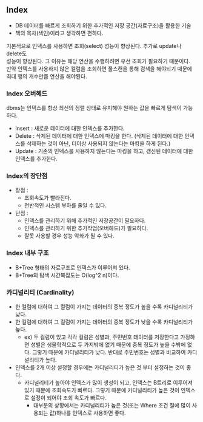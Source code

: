 ## Index
- DB 데이터를 빠르게 조회하기 위한 추가적인 저장 공간(자료구조)을 활용한 기술
- 책의 목차(색인)이라고 생각하면 편하다.

기본적으로 인덱스를 사용하면 조회(select) 성능이 향상된다. 추가로 update나 delete도   
성능이 향상된다. 그 이유는 해당 연산을 수행하려면 우선 조회가 필요하기 때문이다.   
만약 인덱스를 사용하지 않은 컬럼을 조회하면 풀스캔을 통해 검색을 해야되기 때문에 최대 행의 개수만큼
연산을 해야된다.

### Index 오버헤드
dbms는 인덱스를 항상 최신의 정렬 상태로 유지해야 원하는 값을 빠르게 탐색이 가능하다.
- Insert : 새로운 데이터에 대한 인덱스를 추가한다.
- Delete : 삭제된 데이터에 대한 인덱스에 마킹을 한다.
  (삭제된 데이터에 대한 인덱스를 삭제하는 것이 아닌, 더이상 사용되지 않는다는 마킹을 하게 된다.)
- Update : 기존의 인덱스를 사용하지 않는다는 마킹을 하고, 갱신된 데이터에 대한 인덱스를 추가한다.

### Index의 장단점
- 장점 :
    - 조회속도가 빨라진다.
    - 전반적인 시스템 부하를 줄일 수 있다.
- 단점 :
    - 인덱스를 관리하기 위해 추가적인 저장공간이 필요하다.
    - 인덱스를 관리하기 위한 추가작업(오버헤드)가 필요하다.
    - 잘못 사용할 경우 성능 악화가 될 수 있다.

### Index 내부 구조
- B+Tree 형태의 자료구조로 인덱스가 이루어져 있다.
- B+Tree의 탐색 시간복잡도는 O(log^2 n)이다.

### 카디널리티 (Cardinality)
- 한 컬럼에 대하여 그 컬럼이 가지는 데이터의 중복 정도가 높을 수록 카디널리티가 낮다.
- 한 컬럼에 대하여 그 컬럼이 가지는 데이터의 중복 정도가 낮을 수록 카디널리티가 높다.
    - ex) 두 컬럼이 있고 각각 컬럼은 성별과, 주민번호 데이터를 저장한다고 가정하면
      성별은 생물학적으로 두 가지밖에 없기 때문에 중복 정도가 높을 수밖에 없다. 그렇기 때문에
      카디널리티가 낮다. 반대로 주민번호는 성별과 비교하여 카디널리티가 높다.
- 인덱스를 2개 이상 설정할 경우에는 카디널리티가 높은 것 부터 설정하는 것이 좋다.
    - 카디널리티가 높아야 인덱스가 많이 생성이 되고, 인덱스는 B트리로 이루어져 있기 때문에 조회속도가 빠르다.
      그렇기 때문에 카디널리티가 높은 것이 인덱스로 설정이 되어야 조회 속도가 빠르다.
        - 대부분의 상황에서는 카디널리티가 높은 것(또는 Where 조건 절에 많이 사용되는 값)하나를 인덱스로 사용하면 좋다.
